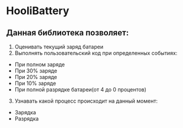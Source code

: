 # HooliBattery
## Данная библиотека позволяет:
1. Оценивать текущий заряд батареи
2. Выполнять пользовательский код при определенных событиях:
* При полном заряде
* При 30% заряде
* При 20% заряде
* При 10% заряде
* При полной разрядке батареи(от 4 до 0 процентов)
3. Узнавать какой процесс происходит на данный момент:
* Зарядка
* Разрядка
